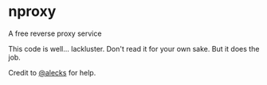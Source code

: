 # nproxy
A free reverse proxy service

This code is well... lackluster. Don't read it for your own sake. But it does the job.

Credit to [@alecks](https://github.com/alecks) for help.